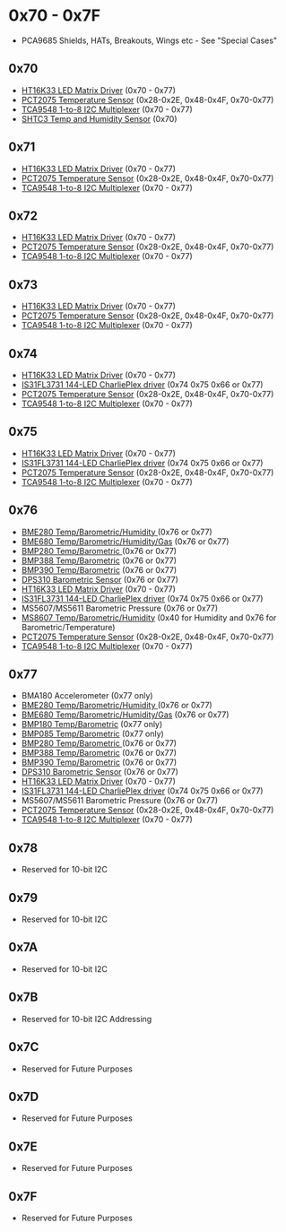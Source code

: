 # 0x70 - 0x7F

- PCA9685 Shields, HATs, Breakouts, Wings etc - See "Special Cases"

## 0x70

- [HT16K33 LED Matrix Driver](https://www.adafruit.com/product/1427) (0x70 - 0x77)
- [PCT2075 Temperature Sensor](https://www.adafruit.com/product/4369) (0x28-0x2E, 0x48-0x4F, 0x70-0x77)
- [TCA9548 1-to-8 I2C Multiplexer](https://www.adafruit.com/product/2717) (0x70 - 0x77)
- [SHTC3 Temp and Humidity Sensor](https://www.adafruit.com/product/4636) (0x70)

## 0x71

- [HT16K33 LED Matrix Driver](https://www.adafruit.com/product/1427) (0x70 - 0x77)
- [PCT2075 Temperature Sensor](https://www.adafruit.com/product/4369) (0x28-0x2E, 0x48-0x4F, 0x70-0x77)
- [TCA9548 1-to-8 I2C Multiplexer](https://www.adafruit.com/product/2717) (0x70 - 0x77)

## 0x72

- [HT16K33 LED Matrix Driver](https://www.adafruit.com/product/1427) (0x70 - 0x77)
- [PCT2075 Temperature Sensor](https://www.adafruit.com/product/4369) (0x28-0x2E, 0x48-0x4F, 0x70-0x77)
- [TCA9548 1-to-8 I2C Multiplexer](https://www.adafruit.com/product/2717) (0x70 - 0x77)

## 0x73

- [HT16K33 LED Matrix Driver](https://www.adafruit.com/product/1427) (0x70 - 0x77)
- [PCT2075 Temperature Sensor](https://www.adafruit.com/product/4369) (0x28-0x2E, 0x48-0x4F, 0x70-0x77)
- [TCA9548 1-to-8 I2C Multiplexer](https://www.adafruit.com/product/2717) (0x70 - 0x77)

## 0x74

- [HT16K33 LED Matrix Driver](https://www.adafruit.com/product/1427) (0x70 - 0x77)
- [IS31FL3731 144-LED CharliePlex driver](https://www.adafruit.com/product/2946) (0x74 0x75 0x66 or 0x77)
- [PCT2075 Temperature Sensor](https://www.adafruit.com/product/4369) (0x28-0x2E, 0x48-0x4F, 0x70-0x77)
- [TCA9548 1-to-8 I2C Multiplexer](https://www.adafruit.com/product/2717) (0x70 - 0x77)

## 0x75

- [HT16K33 LED Matrix Driver](https://www.adafruit.com/product/1427) (0x70 - 0x77)
- [IS31FL3731 144-LED CharliePlex driver](https://www.adafruit.com/product/2946) (0x74 0x75 0x66 or 0x77)
- [PCT2075 Temperature Sensor](https://www.adafruit.com/product/4369) (0x28-0x2E, 0x48-0x4F, 0x70-0x77)
- [TCA9548 1-to-8 I2C Multiplexer](https://www.adafruit.com/product/2717) (0x70 - 0x77)

## 0x76

- [BME280 Temp/Barometric/Humidity ](https://www.adafruit.com/product/2652) (0x76 or 0x77)
- [BME680 Temp/Barometric/Humidity/Gas](https://www.adafruit.com/product/3660) (0x76 or 0x77)
- [BMP280 Temp/Barometric ](https://www.adafruit.com/product/2651) (0x76 or 0x77)
- [BMP388 Temp/Barometric](https://www.adafruit.com/product/3966) (0x76 or 0x77)
- [BMP390 Temp/Barometric](https://www.adafruit.com/product/4816) (0x76 or 0x77)
- [DPS310 Barometric Sensor](https://www.adafruit.com/product/4494) (0x76 or 0x77)
- [HT16K33 LED Matrix Driver](https://www.adafruit.com/product/1427) (0x70 - 0x77)
- [IS31FL3731 144-LED CharliePlex driver](https://www.adafruit.com/product/2946) (0x74 0x75 0x66 or 0x77)
- MS5607/MS5611 Barometric Pressure (0x76 or 0x77)
- [MS8607 Temp/Barometric/Humidity](https://www.adafruit.com/product/4716) (0x40 for Humidity and 0x76 for Barometric/Temperature)
- [PCT2075 Temperature Sensor](https://www.adafruit.com/product/4369) (0x28-0x2E, 0x48-0x4F, 0x70-0x77)
- [TCA9548 1-to-8 I2C Multiplexer](https://www.adafruit.com/product/2717) (0x70 - 0x77)

## 0x77

- BMA180 Accelerometer (0x77 only)
- [BME280 Temp/Barometric/Humidity ](https://www.adafruit.com/product/2652) (0x76 or 0x77)
- [BME680 Temp/Barometric/Humidity/Gas](https://www.adafruit.com/product/3660) (0x76 or 0x77)
- [BMP180 Temp/Barometric](https://www.adafruit.com/product/1603) (0x77 only)
- [BMP085 Temp/Barometric](https://www.adafruit.com/product/391) (0x77 only)
- [BMP280 Temp/Barometric ](https://www.adafruit.com/product/2651) (0x76 or 0x77)
- [BMP388 Temp/Barometric](https://www.adafruit.com/product/3966) (0x76 or 0x77)
- [BMP390 Temp/Barometric](https://www.adafruit.com/product/4816) (0x76 or 0x77)
- [DPS310 Barometric Sensor](https://www.adafruit.com/product/4494) (0x76 or 0x77)
- [HT16K33 LED Matrix Driver](https://www.adafruit.com/product/1427) (0x70 - 0x77)
- [IS31FL3731 144-LED CharliePlex driver](https://www.adafruit.com/product/2946) (0x74 0x75 0x66 or 0x77)
- MS5607/MS5611 Barometric Pressure (0x76 or 0x77)
- [PCT2075 Temperature Sensor](https://www.adafruit.com/product/4369) (0x28-0x2E, 0x48-0x4F, 0x70-0x77)
- [TCA9548 1-to-8 I2C Multiplexer](https://www.adafruit.com/product/2717) (0x70 - 0x77)

## 0x78

- Reserved for 10-bit I2C

## 0x79

- Reserved for 10-bit I2C

## 0x7A

- Reserved for 10-bit I2C

## 0x7B

- Reserved for 10-bit I2C Addressing

## 0x7C

- Reserved for Future Purposes

## 0x7D

- Reserved for Future Purposes

## 0x7E

- Reserved for Future Purposes

## 0x7F

- Reserved for Future Purposes
